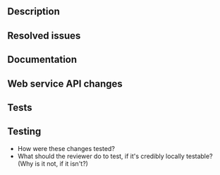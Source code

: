 ## Description

<!--
Describe your changes here:

- What's the problem solved (briefly, since the issue is where this is elaborated in more detail).
- Introduce your implementation approach in a way that helps reviewing it well.
-->

## Resolved issues

<!--
- Note the Jira and GitHub issue(s) resolved by this PR (`Fixes|Resolves ...`).
- Make sure that the linked issue titles & descriptions are also up to date.
-->

## Documentation

<!--
Please make sure that...
- Documentation impacted by the changes is up to date (becomes so, remains so).
  - Public documentation is in the repository in the docs/ folder.
  - If there impacts on Canonical processes the relevant documentation should be update outside the repository, confirm that this has happened.
- Tests are included for the changed functionality in this PR. If to be merged without tests, please elaborate why.
-->

## Web service API changes

<!--
- Are there new endpoints introduced? Please detail for each of them...
  - The rationale for introducing it
  - The interface
    - the HTTP verb
    - the URL structure
    - Versioning
      - Is it expected to be long time stable? It should be versioned (e.g. `.../v2/...`)
      - ... or it expected to evolve, perhaps expected to be a system internal need or something we are expecting to iterate on still? It should be marked unstable (e.g. `.../unstable/...`)
    - the possible request body
    - the response bodies and status code(s) for success and possible failure case(s)
  - Authorization
    - What credentials are required to access the resource?
    - What automated test scenarios are included for authorization failures?
- Are there changed database queries? (... which could cause performance regressions)
- Are there required configuration changes?
- Are there DB migrations included?
- ... or other things you'd like to be aware of at deploy time?
-->

## Tests

<!--
- How was this PR tested? Please provide steps to follow so that the reviewer(s) can test on their end.
- Please provide a list of what tests were run.
-->


## Testing

- How were these changes tested?
- What should the reviewer do to test, if it's credibly locally testable? (Why is it not, if it isn't?)
